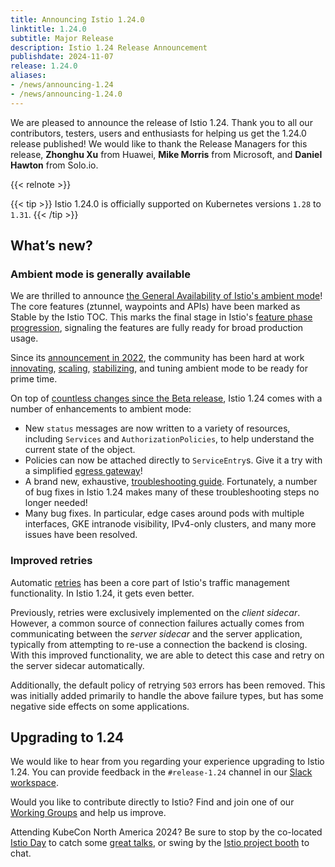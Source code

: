 ```yaml
---
title: Announcing Istio 1.24.0
linktitle: 1.24.0
subtitle: Major Release
description: Istio 1.24 Release Announcement
publishdate: 2024-11-07
release: 1.24.0
aliases:
- /news/announcing-1.24
- /news/announcing-1.24.0
---
```


We are pleased to announce the release of Istio 1.24. Thank you to all our contributors, testers, users and enthusiasts for helping us get the 1.24.0 release published!
We would like to thank the Release Managers for this release, **Zhonghu Xu** from Huawei, **Mike Morris** from Microsoft, and **Daniel Hawton** from Solo.io.

{{< relnote >}}

{{< tip >}}
Istio 1.24.0 is officially supported on Kubernetes versions `1.28` to `1.31`.
{{< /tip >}}

## What’s new?

### Ambient mode is generally available

We are thrilled to announce [the General Availability of Istio's ambient mode](/blog/2024/ambient-reaches-ga/)! The core features (ztunnel, waypoints and APIs) have been marked as Stable by the Istio TOC. This marks the final stage in Istio's [feature phase progression](/docs/releases/feature-stages/), signaling the features are fully ready for broad production usage.

Since its [announcement in 2022](/blog/2022/introducing-ambient-mesh/), the community has been hard at work [innovating](/blog/2024/inpod-traffic-redirection-ambient/),
[scaling](/blog/2024/ambient-vs-cilium/), [stabilizing](/blog/2024/ambient-reaches-beta/), and tuning ambient mode to be ready for prime time.

On top of [countless changes since the Beta release](/news/releases/1.23.x/announcing-1.23/#ambient-ambient-ambient), Istio 1.24 comes with a number of enhancements to ambient mode:

* New `status` messages are now written to a variety of resources, including `Services` and `AuthorizationPolicies`, to help understand the current state of the object.
* Policies can now be attached directly to `ServiceEntry`s. Give it a try with a simplified [egress gateway](https://www.solo.io/blog/egress-gateways-made-easy/)!
* A brand new, exhaustive, [troubleshooting guide](https://github.com/istio/istio/wiki/Troubleshooting-Istio-Ambient). Fortunately, a number of bug fixes in Istio 1.24 makes many of these troubleshooting steps no longer needed!
* Many bug fixes. In particular, edge cases around pods with multiple interfaces, GKE intranode visibility, IPv4-only clusters, and many more issues have been resolved.

### Improved retries

Automatic [retries](/docs/concepts/traffic-management/#retries) has been a core part of Istio's traffic management functionality.
In Istio 1.24, it gets even better.

Previously, retries were exclusively implemented on the *client sidecar*.
However, a common source of connection failures actually comes from communicating between the *server sidecar* and the server application,
typically from attempting to re-use a connection the backend is closing.
With this improved functionality, we are able to detect this case and retry on the server sidecar automatically.

Additionally, the default policy of retrying `503` errors has been removed.
This was initially added primarily to handle the above failure types, but has some negative side effects on some applications.

## Upgrading to 1.24

We would like to hear from you regarding your experience upgrading to Istio 1.24. You can provide feedback in the `#release-1.24` channel in our [Slack workspace](https://slack.istio.io/).

Would you like to contribute directly to Istio? Find and join one of our [Working Groups](https://github.com/istio/community/blob/master/WORKING-GROUPS.md) and help us improve.

Attending KubeCon North America 2024?
Be sure to stop by the co-located [Istio Day](https://events.linuxfoundation.org/kubecon-cloudnativecon-north-america/co-located-events/istio-day/) to catch some [great talks](/blog/2024/kubecon-na/), or swing by the [Istio project booth](https://events.linuxfoundation.org/kubecon-cloudnativecon-north-america/venue-travel/#venue-maps) to chat.
